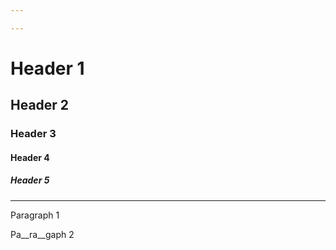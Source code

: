 ```yaml
---

---
```


# Header 1
## Header 2
### Header 3
#### Header 4
##### Header 5

---

Paragraph 1

Pa__ra__gaph 2
